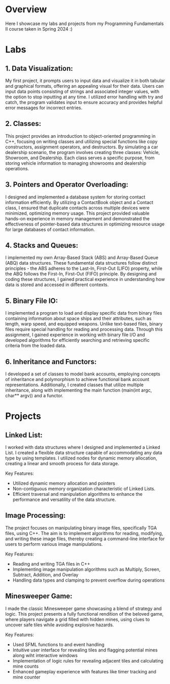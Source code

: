# Overview

Here I showcase my labs and projects from my Programming Fundamentals II course taken in Spring 2024 :)

# Labs

## 1. Data Visualization:
My first project, it prompts users to input data and  visualize it in both tabular and graphical formats, offering an appealing visual for their data. Users can input data points consisting of strings and associated integer values, with the option to stop inputting at any time. I utilized error handling with try and catch, the program validates input to ensure accuracy and provides helpful error messages for incorrect entries.

## 2. Classes:
This project provides an introduction to object-oriented programming in C++, focusing on writing classes and utilizing special functions like copy constructors, assignment operators, and destructors. By simulating a car dealership scenario, the program involves creating three classes: Vehicle, Showroom, and Dealership. Each class serves a specific purpose, from storing vehicle information to managing showrooms and dealership operations. 

## 3. Pointers and Operator Overloading:
I designed and implemented a database system for storing contact information efficiently. By utilizing a ContactBook object and a Contact class, I ensured that duplicate contacts across multiple devices were minimized, optimizing memory usage. This project provided valuable hands-on experience in memory management and demonstrated the effectiveness of pointer-based data structures in optimizing resource usage for large databases of contact information.

## 4. Stacks and Queues:
I implemented my own Array-Based Stack (ABS) and Array-Based Queue (ABQ) data structures. These fundamental data structures follow distinct principles - the ABS adheres to the Last-In, First-Out (LIFO) property, while the ABQ follows the First-In, First-Out (FIFO) principle. By designing and coding these structures, I gained practical experience in understanding how data is stored and accessed in different contexts.

## 5. Binary File IO:
I implemented a program to load and display specific data from binary files containing information about space ships and their attributes, such as length, warp speed, and equipped weapons. Unlike text-based files, binary files require special handling for reading and processing data. Through this assignment, I gained experience in working with binary file I/O and developed algorithms for efficiently searching and retrieving specific criteria from the loaded data.

## 6. Inheritance and Functors:
I developed a set of classes to model bank accounts, employing concepts of inheritance and polymorphism to achieve functional bank account representations. Additionally, I created classes that utilize multiple inheritance, along with implementing the main function (main(int argc, char** argv)) and a functor. 

# Projects

## Linked List:
I worked with data structures where I designed and implemented a Linked List. I created a flexible data structure capable of accommodating any data type by using templates. I utilized nodes for dynamic memory allocation, creating a linear and smooth process for data storage.

Key Features:

* Utilized dynamic memory allocation and pointers
* Non-contiguous memory organization characteristic of Linked Lists.
* Efficient traversal and manipulation algorithms to enhance the performance and versatility of the data structure.


## Image Processing:
The project focuses on manipulating binary image files, specifically TGA files, using C++. The aim is to implement algorithms for reading, modifying, and writing these image files, thereby creating a command-line interface for users to perform various image manipulations.

Key Features:

* Reading and writing TGA files in C++
* Implementing image manipulation algorithms such as Multiply, Screen, Subtract, Addition, and Overlay
* Handling data types and clamping to prevent overflow during operations


## Minesweeper Game:
I made the classic Minesweeper game showcasing a blend of strategy and logic. This project presents a fully functional rendition of the beloved game, where players navigate a grid filled with hidden mines, using clues to uncover safe tiles while avoiding explosive hazards.

Key Features:

* Used SFML functions to and event handling
* Intuitive user interface for revealing tiles and flagging potential mines along wiht interactive windows
* Implementation of logic rules for revealing adjacent tiles and calculating mine counts
* Enhanced gameplay experience with features like timer tracking and mine counter
